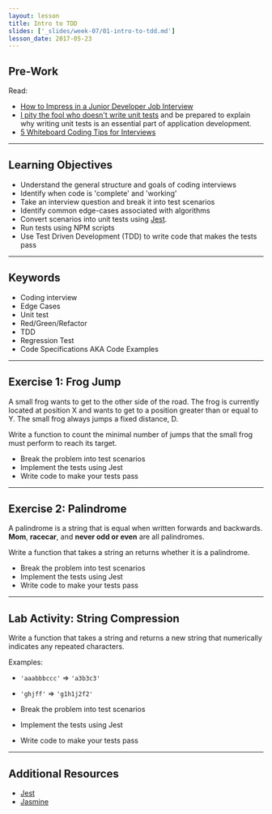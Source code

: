 ```yaml
---
layout: lesson
title: Intro to TDD
slides: ['_slides/week-07/01-intro-to-tdd.md']
lesson_date: 2017-05-23
---
```


## Pre-Work

Read:

- [How to Impress in a Junior Developer Job Interview
](https://www.codementor.io/learn-programming/junior-developer-interview-tips-to-success)
- [I pity the fool who doesn't write unit tests](https://blog.codinghorror.com/i-pity-the-fool-who-doesnt-write-unit-tests/) and be prepared to explain why writing unit tests is an essential part of application development.
- [5 Whiteboard Coding Tips for Interviews](http://product.hubspot.com/blog/5-whiteboard-coding-tips-for-interviews)


---

## Learning Objectives
- Understand the general structure and goals of coding interviews
- Identify when code is 'complete' and 'working'
- Take an interview question and break it into test scenarios
- Identify common edge-cases associated with algorithms
- Convert scenarios into unit tests using [Jest](https://github.com/facebook/jest).
- Run tests using NPM scripts
- Use Test Driven Development (TDD) to write code that makes the tests pass

---

## Keywords

- Coding interview
- Edge Cases
- Unit test
- Red/Green/Refactor
- TDD
- Regression Test
- Code Specifications AKA Code Examples

---

## Exercise 1: Frog Jump

A small frog wants to get to the other side of the road.
The frog is currently located at position X and wants to get to a
position greater than or equal to Y.
The small frog always jumps a fixed distance, D.

Write a function to count the minimal number of jumps that the small frog must perform to reach its target.

- Break the problem into test scenarios
- Implement the tests using Jest
- Write code to make your tests pass

---

## Exercise 2: Palindrome

A palindrome is a string that is equal when written forwards and backwards.
__Mom__, __racecar__, and __never odd or even__ are all palindromes.

Write a function that takes a string an returns whether it is a palindrome.

- Break the problem into test scenarios
- Implement the tests using Jest
- Write code to make your tests pass

---

## Lab Activity: String Compression

Write a function that takes a string and returns a new string that numerically indicates any repeated characters.

Examples:
- `'aaabbbccc'` => `'a3b3c3'`
- `'ghjff'` => `'g1h1j2f2'`

- Break the problem into test scenarios
- Implement the tests using Jest
- Write code to make your tests pass

---

## Additional Resources

- [Jest](https://facebook.github.io/jest/)
- [Jasmine](https://jasmine.github.io/)
